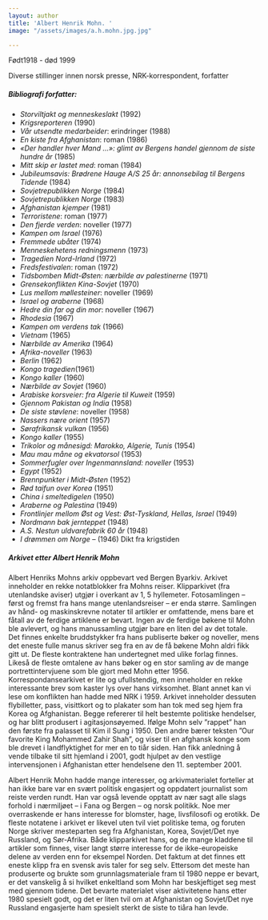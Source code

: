 ```yaml
---
layout: author
title: 'Albert Henrik Mohn. '
image: "/assets/images/a.h.mohn.jpg.jpg"

---
```

Født1918 - død 1999

Diverse stillinger innen norsk presse, NRK-korrespondent, forfatter

##### Bibliografi forfatter:

* _Storviltjakt og menneskeslakt_ (1992)
* _Krigsreporteren_ (1990)
* _Vår utsendte medarbeider_: erindringer (1988)
* _En kiste fra Afghanistan_: roman (1986)
* _«Der handler hver Mand ...»: glimt av Bergens handel gjennom de siste hundre år_ (1985)
* _Mitt skip er lastet med_: roman (1984)
* _Jubileumsavis: Brødrene Hauge A/S 25 år: annonsebilag til Bergens Tidende_ (1984)
* _Sovjetrepublikken Norge_ (1984)
* _Sovjetrepublikken Norge_ (1983)
* _Afghanistan kjemper_ (1981)
* _Terroristene_: roman (1977)
* _Den fjerde verden_: noveller (1977)
* _Kampen om Israel_ (1976)
* _Fremmede ubåter_ (1974)
* _Menneskehetens redningsmenn_ (1973)
* _Tragedien Nord-Irland_ (1972)
* _Fredsfestivalen_: roman (1972)
* _Tidsbomben Midt-Østen: nærbilde av palestinerne_ (1971)
* _Grensekonflikten Kina-Sovjet_ (1970)
* _Lus mellom møllesteiner_: noveller (1969)
* _Israel og araberne_ (1968)
* _Hedre din far og din mor_: noveller (1967)
* _Rhodesia_ (1967)
* _Kampen om verdens tak_ (1966)
* _Vietnam_ (1965)
* _Nærbilde av Amerika_ (1964)
* _Afrika-noveller_ (1963)
* _Berlin_ (1962)
* _Kongo tragedien_(1961)
* _Kongo kaller_ (1960)
* _Nærbilde av Sovjet_ (1960)
* _Arabiske korsveier: fra Algerie til Kuweit_ (1959)
* _Gjennom Pakistan og India_ (1958)
* _De siste støvlene_: noveller (1958)
* _Nassers nære orient_ (1957)
* _Sørafrikansk vulkan_ (1956)
* _Kongo kaller_ (1955)
* _Trikolor og månesigd: Marokko, Algerie, Tunis_ (1954)
* _Mau mau måne og ekvatorsol_ (1953)
* _Sommerfugler over Ingenmannsland: noveller_ (1953)
* _Egypt_ (1952)
* _Brennpunkter i Midt-Østen_ (1952)
* _Rød taifun over Korea_ (1951)
* _China i smeltedigelen_ (1950)
* _Araberne og Palestina_ (1949)
* _Frontlinjer mellom Øst og Vest: Øst-Tyskland, Hellas, Israel_ (1949)
* _Nordmann bak jernteppet_ (1948)
* _A.S. Nestun uldvarefabrik 60 år_ (1948)
* _I drømmen om Norge_ – (1946) Dikt fra krigstiden

##### Arkivet etter Albert Henrik Mohn

Albert Henriks Mohns arkiv oppbevart ved Bergen Byarkiv. Arkivet inneholder en rekke notatblokker fra Mohns reiser. Klipparkivet (fra utenlandske aviser) utgjør i overkant av 1, 5 hyllemeter. Fotosamlingen – først og fremst fra hans mange utenlandsreiser – er enda større. Samlingen av hånd- og maskinskrevne notater til artikler er omfattende, mens bare et fåtall av de ferdige artiklene er bevart. Ingen av de ferdige bøkene til Mohn ble avlevert, og hans manussamling utgjør bare en liten del av det totale. Det finnes enkelte bruddstykker fra hans publiserte bøker og noveller, mens det eneste fulle manus skriver seg fra en av de få bøkene Mohn aldri fikk gitt ut. De fleste kontraktene han undertegnet med ulike forlag finnes. Likeså de fleste omtalene av hans bøker og en stor samling av de mange portrettintervjuene som ble gjort med Mohn etter 1956. Korrespondansearkivet er lite og ufullstendig, men inneholder en rekke interessante brev som kaster lys over hans virksomhet. Blant annet kan vi lese om konflikten han hadde med NRK i 1959. Arkivet inneholder dessuten flybilletter, pass, visittkort og to plakater som han tok med seg hjem fra Korea og Afghanistan. Begge refererer til helt bestemte politiske hendelser, og har blitt produsert i agitasjonsøyemed. Ifølge Mohn selv ”rappet” han den første fra palasset til Kim il Sung i 1950. Den andre bærer teksten ”Our favorite King Mohammed Zahir Shah”, og viser til en afghansk konge som ble drevet i landflyktighet for mer en to tiår siden. Han fikk anledning å vende tilbake til sitt hjemland i 2001, godt hjulpet av den vestlige intervensjonen i Afghanistan etter hendelsene den 11. september 2001.

Albert Henrik Mohn hadde mange interesser, og arkivmaterialet forteller at han ikke bare var en svært politisk engasjert og oppdatert journalist som reiste verden rundt. Han var også levende opptatt av nær sagt alle slags forhold i nærmiljøet – i Fana og Bergen – og norsk politikk. Noe mer overraskende er hans interesse for blomster, hage, livsfilosofi og erotikk. De fleste notatene i arkivet er likevel uten tvil viet politiske tema, og foruten Norge skriver mesteparten seg fra Afghanistan, Korea, Sovjet/Det nye Russland, og Sør-Afrika. Både klipparkivet hans, og de mange kladdene til artikler som finnes, viser langt større interesse for de ikke-europeiske delene av verden enn for eksempel Norden. Det faktum at det finnes ett eneste klipp fra en svensk avis taler for seg selv. Ettersom det meste han produserte og brukte som grunnlagsmateriale fram til 1980 neppe er bevart, er det vanskelig å si hvilket enkeltland som Mohn har beskjeftiget seg mest med gjennom tidene. Det bevarte materialet viser aktivitetene hans etter 1980 spesielt godt, og det er liten tvil om at Afghanistan og Sovjet/Det nye Russland engasjerte ham spesielt sterkt de siste to tiåra han levde.